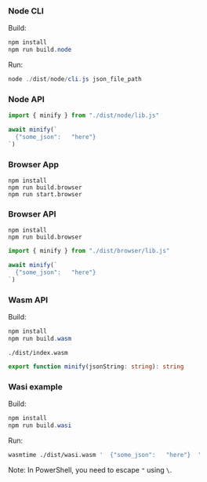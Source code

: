 ### Node CLI

Build:

```ps1
npm install
npm run build.node
```

Run:

```ps1
node ./dist/node/cli.js json_file_path
```

### Node API

```ts
import { minify } from "./dist/node/lib.js"

await minify(`
  {"some_json":   "here"}
`)
```

### Browser App

```
npm install
npm run build.browser
npm run start.browser
```

### Browser API

```
npm install
npm run build.browser
```

```ts
import { minify } from "./dist/browser/lib.js"

await minify(`
  {"some_json":   "here"}
`)
```

### Wasm API

Build:

```ps1
npm install
npm run build.wasm
```

`./dist/index.wasm`

```ts
export function minify(jsonString: string): string
```

### Wasi example

Build:

```ps1
npm install
npm run build.wasi
```

Run:

```bash
wasmtime ./dist/wasi.wasm '  {"some_json":   "here"}  '
```

Note: In PowerShell, you need to escape `"` using `\`.

